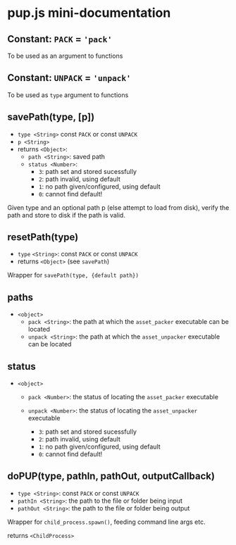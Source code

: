 # pup.js mini-documentation

## Constant: `PACK` = `'pack'`  
To be used as an argument to functions

## Constant: `UNPACK` = `'unpack'`  
To be used as `type` argument to functions

## savePath(type, [p])
- `type <String>` const `PACK` or const `UNPACK`  
- `p <String>`
- returns `<Object>`:
  - `path <String>`: saved path  
  - `status <Number>`:
    - `3`: path set and stored sucessfully  
    - `2`: path invalid, using default
    - `1`: no path given/configured, using default
    - `0`: cannot find default!

Given type and an optional path p (else attempt to load from disk), verify the path and store to disk if the path is valid.



## resetPath(type)
- `type` `<String>`: const `PACK` or const `UNPACK`  
- returns `<Object>` (see `savePath`)  

Wrapper for `savePath(type, {default path})`



## paths
- `<object>`
  - `pack <String>`: the path at which the `asset_packer` executable can be located  
  - `unpack <String>`: the path at which the `asset_unpacker` executable can be located

## status
- `<object>`
  - `pack <Number>`: the status of locating the `asset_packer` executable  
  - `unpack <Number>`: the status of locating the `asset_unpacker` executable

    - `3`: path set and stored sucessfully
    - `2`: path invalid, using default
    - `1`: no path given/configured, using default
    - `0`: cannot find default!


## doPUP(type, pathIn, pathOut, outputCallback)
- `type <String>`: const `PACK` or const `UNPACK`  
- `pathIn <String>`: the path to the file or folder being input  
- `pathOut <String>`: the path to the file or folder being output

Wrapper for `child_process.spawn()`, feeding command line args etc.

returns `<ChildProcess>`
